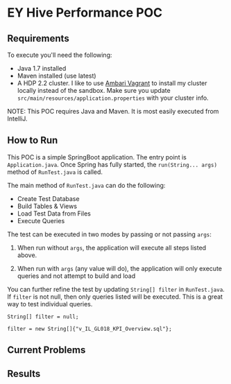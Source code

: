 EY Hive Performance POC
=======================

Requirements
------------

To execute you'll need the following:
* Java 1.7 installed
* Maven installed (use latest)
* A HDP 2.2 cluster.  I like to use [Ambari Vagrant](https://cwiki.apache.org/confluence/display/AMBARI/Quick+Start+Guide) to install my cluster locally instead of the sandbox.  Make sure you update `src/main/resources/application.properties` with your cluster info.

NOTE:  This POC requires Java and Maven.  It is most easily executed from IntelliJ.


How to Run
----------

This POC is a simple SpringBoot application.  The entry point is `Application.java`.  Once Spring has fully started, the `run(String... args)` method of `RunTest.java` is called.

The main method of `RunTest.java` can do the following:

* Create Test Database
* Build Tables & Views
* Load Test Data from Files
* Execute Queries

The test can be executed in two modes by passing or not passing `args`:

1) When run without `args`, the application will execute all steps listed above.

2) When run with `args` (any value will do), the application will only execute queries and not attempt to build and load

You can further refine the test by updating `String[] filter` in `RunTest.java`.  If `filter` is not null, then only queries listed will be executed.  This is a great way to test individual queries.

```
String[] filter = null;

filter = new String[]{"v_IL_GL018_KPI_Overview.sql"};
```


Current Problems
----------


Results
----------